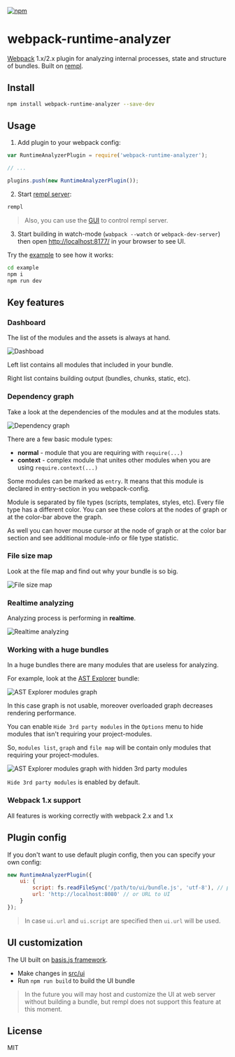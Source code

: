 [![npm](https://img.shields.io/npm/v/webpack-runtime-analyzer.svg)](https://www.npmjs.com/package/webpack-runtime-analyzer)

# webpack-runtime-analyzer

[Webpack](https://github.com/webpack/webpack) 1.x/2.x plugin for analyzing internal processes, state and structure of bundles. Built on [rempl](https://github.com/rempl/rempl).

## Install

```bash
npm install webpack-runtime-analyzer --save-dev
```

## Usage

1) Add plugin to your webpack config:

```js
var RuntimeAnalyzerPlugin = require('webpack-runtime-analyzer');

// ...

plugins.push(new RuntimeAnalyzerPlugin());
```

2) Start [rempl server](https://github.com/rempl/rempl-cli):

```bash
rempl
```

> Also, you can use the [GUI](https://github.com/rempl/menubar-server) to control rempl server.

3) Start building in watch-mode (`wabpack --watch` or `webpack-dev-server`) then open [http://localhost:8177/](http://localhost:8177/) in your browser to see UI.

Try the [example](example) to see how it works:

```bash
cd example
npm i
npm run dev
```

## Key features

### Dashboard

The list of the modules and the assets is always at hand.

![Dashboad](https://cloud.githubusercontent.com/assets/6654581/23513209/4ef24f2c-ff74-11e6-9a75-cc254a4783e1.png)

Left list contains all modules that included in your bundle.

Right list contains building output (bundles, chunks, static, etc).

### Dependency graph

Take a look at the dependencies of the modules and at the modules stats.

![Dependency graph](https://cloud.githubusercontent.com/assets/6654581/23513322/a65d0860-ff74-11e6-8a3e-9a5cb7068950.png)

There are a few basic module types:
- **normal** - module that you are requiring with `require(...)`
- **context** - complex module that unites other modules when you are using `require.context(...)`

Some modules can be marked as `entry`. It means that this module is declared in entry-section in you webpack-config.

Module is separated by file types (scripts, templates, styles, etc). Every file type has a different color. You can see these colors at the nodes of graph or at the color-bar above the graph.

As well you can hover mouse cursor at the node of graph or at the color bar section and see additional module-info or file type statistic.

### File size map

Look at the file map and find out why your bundle is so big.

![File size map](https://cloud.githubusercontent.com/assets/6654581/23513627/b610976c-ff75-11e6-8f6a-447a634a6074.png)

### Realtime analyzing

Analyzing process is performing in **realtime**.

![Realtime analyzing](https://cloud.githubusercontent.com/assets/6654581/23513658/ddb32154-ff75-11e6-93a9-29579d7c9bee.png)

### Working with a huge bundles

In a huge bundles there are many modules that are useless for analyzing.

For example, look at the [AST Explorer](https://github.com/fkling/astexplorer) bundle:

![AST Explorer modules graph](https://cloud.githubusercontent.com/assets/6654581/23513842/8cc35ba0-ff76-11e6-805c-24e06d5393ae.png)

In this case graph is not usable, moreover overloaded graph decreases rendering performance.

You can enable `Hide 3rd party modules` in the `Options` menu to hide modules that isn't requiring your project-modules.

So, `modules list`, `graph` and `file map` will be contain only modules that requiring your project-modules.

![AST Explorer modules graph with hidden 3rd party modules](https://cloud.githubusercontent.com/assets/6654581/23514270/e6b8d440-ff77-11e6-9390-66202aef1f2f.png)

`Hide 3rd party modules` is enabled by default.

### Webpack 1.x support

All features is working correctly with webpack 2.x and 1.x

## Plugin config

If you don't want to use default plugin config, then you can specify your own config:

```js
new RuntimeAnalyzerPlugin({
    ui: {
        script: fs.readFileSync('/path/to/ui/bundle.js', 'utf-8'), // packed UI bundle (js + html + css + etc...)
        url: 'http://localhost:8080' // or URL to UI
    }
});
```

> In case `ui.url` and `ui.script` are specified then `ui.url` will be used.

## UI customization

The UI built on [basis.js framework](http://basisjs.com/).

* Make changes in [src/ui](src/ui)
* Run `npm run build` to build the UI bundle

> In the future you will may host and customize the UI at web server without building a bundle, but rempl does not support this feature at this moment.

## License

MIT
